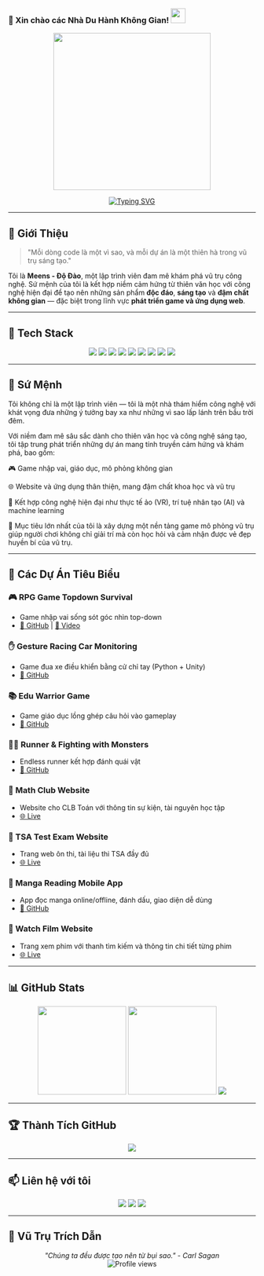 ### 🌌 Xin chào các Nhà Du Hành Không Gian! <img src="https://media.giphy.com/media/hvRJCLFzcasrR4ia7z/giphy.gif" width="30px"/>

<p align="center">
  <img src="giphy.webp" width="320"/>
</p>

<p align="center">
  <a href="https://github.com/dodao123">
    <img src="https://readme-typing-svg.herokuapp.com?font=Orbitron&size=25&duration=4000&pause=1000&color=7CFC00&center=true&vCenter=true&width=435&lines=Game+Developer;Web+Developer;Creative+Technologist;Cosmic+Explorer" alt="Typing SVG" />
  </a>
</p>

---

## 🚀 Giới Thiệu

> "Mỗi dòng code là một vì sao, và mỗi dự án là một thiên hà trong vũ trụ sáng tạo."

Tôi là **Meens - Độ Đào**, một lập trình viên đam mê khám phá vũ trụ công nghệ. Sứ mệnh của tôi là kết hợp niềm cảm hứng từ thiên văn học với công nghệ hiện đại để tạo nên những sản phẩm **độc đáo**, **sáng tạo** và **đậm chất không gian** — đặc biệt trong lĩnh vực **phát triển game và ứng dụng web**.

---

## 🧰 Tech Stack

<div align="center">
  <img src="https://img.shields.io/badge/C-00599C?style=for-the-badge&logo=c&logoColor=white"/>
  <img src="https://img.shields.io/badge/C%2B%2B-00599C?style=for-the-badge&logo=c%2B%2B&logoColor=white"/>
  <img src="https://img.shields.io/badge/C%23-239120?style=for-the-badge&logo=c-sharp&logoColor=white"/>
  <img src="https://img.shields.io/badge/Python-3776AB?style=for-the-badge&logo=python&logoColor=white"/>
  <img src="https://img.shields.io/badge/JavaScript-F7DF1E?style=for-the-badge&logo=javascript&logoColor=black"/>
  <img src="https://img.shields.io/badge/Node.js-43853D?style=for-the-badge&logo=node.js&logoColor=white"/>
  <img src="https://img.shields.io/badge/React-20232A?style=for-the-badge&logo=react&logoColor=61DAFB"/>
  <img src="https://img.shields.io/badge/Unity-100000?style=for-the-badge&logo=unity&logoColor=white"/>
  <img src="https://img.shields.io/badge/Dart-0175C2?style=for-the-badge&logo=dart&logoColor=white"/>
</div>

---

## 🌠 Sứ Mệnh

Tôi không chỉ là một lập trình viên — tôi là một nhà thám hiểm công nghệ với khát vọng đưa những ý tưởng bay xa như những vì sao lấp lánh trên bầu trời đêm.

Với niềm đam mê sâu sắc dành cho thiên văn học và công nghệ sáng tạo, tôi tập trung phát triển những dự án mang tính truyền cảm hứng và khám phá, bao gồm:

🎮 Game nhập vai, giáo dục, mô phỏng không gian

🌐 Website và ứng dụng thân thiện, mang đậm chất khoa học và vũ trụ

🧠 Kết hợp công nghệ hiện đại như thực tế ảo (VR), trí tuệ nhân tạo (AI) và machine learning

🎯 Mục tiêu lớn nhất của tôi là xây dựng một nền tảng game mô phỏng vũ trụ giúp người chơi không chỉ giải trí mà còn học hỏi và cảm nhận được vẻ đẹp huyền bí của vũ trụ.

---

## 🚀 Các Dự Án Tiêu Biểu

### 🎮 RPG Game Topdown Survival

* Game nhập vai sống sót góc nhìn top-down
* [🔗 GitHub](https://github.com/dodao123/RPG-Indie-2D-Game) | [🎥 Video](https://www.youtube.com/embed/nf9i2Hxb5Mk)

### ✋ Gesture Racing Car Monitoring

* Game đua xe điều khiển bằng cử chỉ tay (Python + Unity)
* [🔗 GitHub](https://github.com/yourname/project2)

### 📚 Edu Warrior Game

* Game giáo dục lồng ghép câu hỏi vào gameplay
* [🔗 GitHub](https://github.com/dodao123/EduWarriorGamee)

### 🧟‍♂️ Runner & Fighting with Monsters

* Endless runner kết hợp đánh quái vật
* [🔗 GitHub](https://github.com/yourname/project4)

### 🧮 Math Club Website

* Website cho CLB Toán với thông tin sự kiện, tài nguyên học tập
* [🌐 Live](https://loptoancoxuan.vercel.app/)

### 🧪 TSA Test Exam Website

* Trang web ôn thi, tài liệu thi TSA đầy đủ
* [🌐 Live](http://tsatest.id.vn/)

### 📖 Manga Reading Mobile App

* App đọc manga online/offline, đánh dấu, giao diện dễ dùng
* [🔗 GitHub](https://github.com/dodao123/MangaReaderApp)

### 🎥 Watch Film Website

* Trang xem phim với thanh tìm kiếm và thông tin chi tiết từng phim
* [🌐 Live](https://movietrailerbydodao.vercel.app/#)

---

## 📊 GitHub Stats

<div align="center">
  <img height="180em" src="https://github-readme-stats.vercel.app/api?username=dodao123&show_icons=true&theme=tokyonight&include_all_commits=true&count_private=true"/>
  <img height="180em" src="https://github-readme-stats.vercel.app/api/top-langs/?username=dodao123&layout=compact&langs_count=7&theme=tokyonight"/>
  <img src="https://streak-stats.demolab.com/?user=dodao123&theme=tokyonight&hide_border=true"/>
</div>

---

## 🏆 Thành Tích GitHub

<div align="center">
  <img src="https://github-profile-trophy.vercel.app/?username=dodao123&theme=onedark&no-frame=true&column=7&margin-w=10&margin-h=10" />
</div>

---

## 📫 Liên hệ với tôi

<div align="center">
  <a href="https://facebook.com/profile.php?id=100028133171741"><img src="https://img.shields.io/badge/Facebook-1877F2?style=for-the-badge&logo=facebook&logoColor=white"/></a>
  <a href="[https://linkedin.com/in/dodao123](https://www.linkedin.com/in/%C4%91%E1%BB%99-%C4%91%C3%A0o-377926298/)"><img src="https://img.shields.io/badge/LinkedIn-0A66C2?style=for-the-badge&logo=linkedin&logoColor=white"/></a>
  <a href="mailto:dodao2005@gmail.com"><img src="https://img.shields.io/badge/Email-D14836?style=for-the-badge&logo=gmail&logoColor=white"/></a>
</div>

---

## 💫 Vũ Trụ Trích Dẫn

<div align="center">
  <em>"Chúng ta đều được tạo nên từ bụi sao." - Carl Sagan</em>
</div>

<div align="center">
  <img src="https://komarev.com/ghpvc/?username=dodao123&label=S%E1%BB%91%20l%C6%B0%E1%BB%A3t%20gh%C3%A9%20th%C4%83m&color=blueviolet&style=for-the-badge" alt="Profile views"/>
</div>

<!--
✨ Người khám phá được comment này là một nhà du hành thực thụ! 🚀
-->
